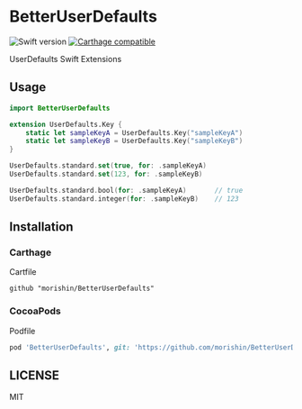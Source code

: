 # BetterUserDefaults

![Swift version](https://img.shields.io/badge/swift-3.0-orange.svg)
[![Carthage compatible](https://img.shields.io/badge/Carthage-compatible-4BC51D.svg?style=flat)](https://github.com/Carthage/Carthage)


UserDefaults Swift Extensions

## Usage
```swift
import BetterUserDefaults

extension UserDefaults.Key {
    static let sampleKeyA = UserDefaults.Key("sampleKeyA")
    static let sampleKeyB = UserDefaults.Key("sampleKeyB")
}

UserDefaults.standard.set(true, for: .sampleKeyA)
UserDefaults.standard.set(123, for: .sampleKeyB)

UserDefaults.standard.bool(for: .sampleKeyA)       // true
UserDefaults.standard.integer(for: .sampleKeyB)    // 123
```

## Installation
### Carthage
Cartfile

```
github "morishin/BetterUserDefaults"
```

### CocoaPods
Podfile

```ruby
pod 'BetterUserDefaults', git: 'https://github.com/morishin/BetterUserDefaults.git'
```

## LICENSE
MIT
